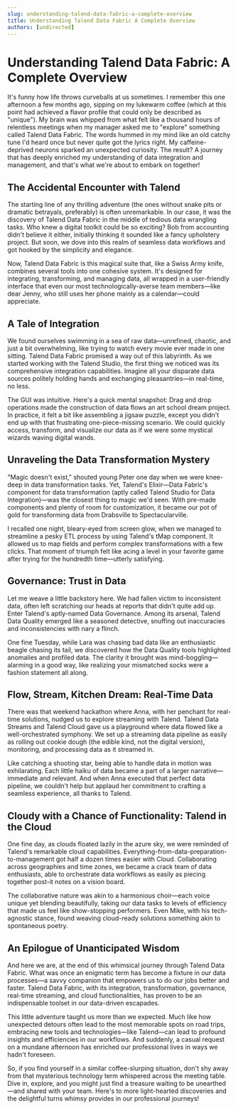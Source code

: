 ```yaml
---
slug: understanding-talend-data-fabric-a-complete-overview
title: Understanding Talend Data Fabric A Complete Overview
authors: [undirected]
---
```



# Understanding Talend Data Fabric: A Complete Overview

It's funny how life throws curveballs at us sometimes. I remember this one afternoon a few months ago, sipping on my lukewarm coffee (which at this point had achieved a flavor profile that could only be described as "unique"). My brain was whipped from what felt like a thousand hours of relentless meetings when my manager asked me to "explore" something called Talend Data Fabric. The words hummed in my mind like an old catchy tune I'd heard once but never quite got the lyrics right. My caffeine-deprived neurons sparked an unexpected curiosity. The result? A journey that has deeply enriched my understanding of data integration and management, and that's what we're about to embark on together!

## The Accidental Encounter with Talend

The starting line of any thrilling adventure (the ones without snake pits or dramatic betrayals, preferably) is often unremarkable. In our case, it was the discovery of Talend Data Fabric in the middle of tedious data wrangling tasks. Who knew a digital toolkit could be so exciting? Bob from accounting didn't believe it either, initially thinking it sounded like a fancy upholstery project. But soon, we dove into this realm of seamless data workflows and got hooked by the simplicity and elegance.

Now, Talend Data Fabric is this magical suite that, like a Swiss Army knife, combines several tools into one cohesive system. It's designed for integrating, transforming, and managing data, all wrapped in a user-friendly interface that even our most technologically-averse team members—like dear Jenny, who still uses her phone mainly as a calendar—could appreciate.

## A Tale of Integration

We found ourselves swimming in a sea of raw data—unrefined, chaotic, and just a bit overwhelming, like trying to watch every movie ever made in one sitting. Talend Data Fabric promised a way out of this labyrinth. As we started working with the Talend Studio, the first thing we noticed was its comprehensive integration capabilities. Imagine all your disparate data sources politely holding hands and exchanging pleasantries—in real-time, no less.

The GUI was intuitive. Here's a quick mental snapshot: Drag and drop operations made the construction of data flows an art school dream project. In practice, it felt a bit like assembling a jigsaw puzzle, except you didn't end up with that frustrating one-piece-missing scenario. We could quickly access, transform, and visualize our data as if we were some mystical wizards waving digital wands.

## Unraveling the Data Transformation Mystery

"Magic doesn't exist," shouted young Peter one day when we were knee-deep in data transformation tasks. Yet, Talend's Elixir—Data Fabric's component for data transformation (aptly called Talend Studio for Data Integration)—was the closest thing to magic we'd seen. With pre-made components and plenty of room for customization, it became our pot of gold for transforming data from Drabsville to Spectacularville.

I recalled one night, bleary-eyed from screen glow, when we managed to streamline a pesky ETL process by using Talend's tMap component. It allowed us to map fields and perform complex transformations with a few clicks. That moment of triumph felt like acing a level in your favorite game after trying for the hundredth time—utterly satisfying.

## Governance: Trust in Data

Let me weave a little backstory here. We had fallen victim to inconsistent data, often left scratching our heads at reports that didn't quite add up. Enter Talend's aptly-named Data Governance. Among its arsenal, Talend Data Quality emerged like a seasoned detective, snuffing out inaccuracies and inconsistencies with nary a flinch. 

One fine Tuesday, while Lara was chasing bad data like an enthusiastic beagle chasing its tail, we discovered how the Data Quality tools highlighted anomalies and profiled data. The clarity it brought was mind-boggling—alarming in a good way, like realizing your mismatched socks were a fashion statement all along.

## Flow, Stream, Kitchen Dream: Real-Time Data

There was that weekend hackathon where Anna, with her penchant for real-time solutions, nudged us to explore streaming with Talend. Talend Data Streams and Talend Cloud gave us a playground where data flowed like a well-orchestrated symphony. We set up a streaming data pipeline as easily as rolling out cookie dough (the edible kind, not the digital version), monitoring, and processing data as it streamed in. 

Like catching a shooting star, being able to handle data in motion was exhilarating. Each little haiku of data became a part of a larger narrative—immediate and relevant. And when Anna executed that perfect data pipeline, we couldn't help but applaud her commitment to crafting a seamless experience, all thanks to Talend.

## Cloudy with a Chance of Functionality: Talend in the Cloud

One fine day, as clouds floated lazily in the azure sky, we were reminded of Talend's remarkable cloud capabilities. Everything-from-data-preparation-to-management got half a dozen times easier with Cloud. Collaborating across geographies and time zones, we became a crack team of data enthusiasts, able to orchestrate data workflows as easily as piecing together post-it notes on a vision board.

The collaborative nature was akin to a harmonious choir—each voice unique yet blending beautifully, taking our data tasks to levels of efficiency that made us feel like show-stopping performers. Even Mike, with his tech-agnostic stance, found weaving cloud-ready solutions something akin to spontaneous poetry.

## An Epilogue of Unanticipated Wisdom

And here we are, at the end of this whimsical journey through Talend Data Fabric. What was once an enigmatic term has become a fixture in our data processes—a savvy companion that empowers us to do our jobs better and faster. Talend Data Fabric, with its integration, transformation, governance, real-time streaming, and cloud functionalities, has proven to be an indispensable toolset in our data-driven escapades.

This little adventure taught us more than we expected. Much like how unexpected detours often lead to the most memorable spots on road trips, embracing new tools and technologies—like Talend—can lead to profound insights and efficiencies in our workflows. And suddenly, a casual request on a mundane afternoon has enriched our professional lives in ways we hadn't foreseen.

So, if you find yourself in a similar coffee-slurping situation, don't shy away from that mysterious technology term whispered across the meeting table. Dive in, explore, and you might just find a treasure waiting to be unearthed—and shared with your team. Here's to more light-hearted discoveries and the delightful turns whimsy provides in our professional journeys!